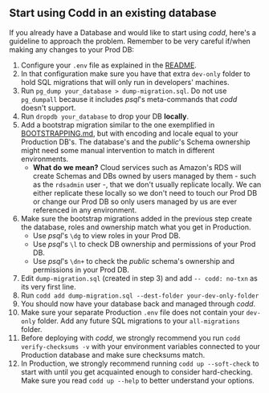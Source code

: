 ## Start using Codd in an existing database

If you already have a Database and would like to start using _codd_, here's a guideline to approach the problem. Remember to be very careful if/when making any changes to your Prod DB:

1. Configure your `.env` file as explained in the [README](../README.md).
2. In that configuration make sure you have that extra `dev-only` folder to hold SQL migrations that will only run in developers' machines.
3. Run `pg_dump your_database > dump-migration.sql`. Do not use `pg_dumpall` because it includes _psql_'s meta-commands that _codd_ doesn't support.
4. Run `dropdb your_database` to drop your DB **locally**.
5. Add a bootstrap migration similar to the one exemplified in [BOOTSTRAPPING.md](BOOTSTRAPPING.md), but with encoding and locale equal to your Production DB's. The database's and the _public_'s Schema ownership might need some manual intervention to match in different environments.
   - **What do we mean?** Cloud services such as Amazon's RDS will create Schemas and DBs owned by users managed by them - such as the `rdsadmin` user -, that we don't usually replicate locally. We can either replicate these locally so we don't need to touch our Prod DB or change our Prod DB so only users managed by us are ever referenced in any environment.
6. Make sure the bootstrap migrations added in the previous step create the database, roles and ownership match what you get in Production.
   - Use _psql_'s `\dg` to view roles in your Prod DB.
   - Use _psql_'s `\l` to check DB ownership and permissions of your Prod DB.
   - Use _psql_'s `\dn+` to check the _public_ schema's ownership and permissions in your Prod DB.
7. Edit `dump-migration.sql` (created in step 3) and add `-- codd: no-txn` as its very first line.
8.  Run `codd add dump-migration.sql --dest-folder your-dev-only-folder`
9.  You should now have your database back and managed through _codd_.
10. Make sure your separate Production `.env` file does not contain your `dev-only` folder. Add any future SQL migrations to your `all-migrations` folder.
11. Before deploying with _codd_, we strongly recommend you run `codd verify-checksums -v` with your environment variables connected to your Production database and make sure checksums match.
12. In Production, we strongly recommend running `codd up --soft-check` to start with until you get acquainted enough to consider hard-checking. Make sure you read `codd up --help` to better understand your options.